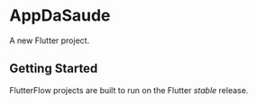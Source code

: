 # AppDaSaude

A new Flutter project.

## Getting Started

FlutterFlow projects are built to run on the Flutter _stable_ release.
